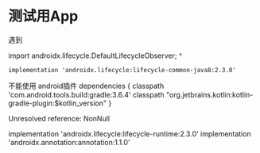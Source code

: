 # 测试用App

遇到 


import androidx.lifecycle.DefaultLifecycleObserver;
                                    ^


    implementation 'androidx.lifecycle:lifecycle-common-java8:2.3.0'

不能使用 android插件
dependencies {
    classpath 'com.android.tools.build:gradle:3.6.4'
    classpath "org.jetbrains.kotlin:kotlin-gradle-plugin:$kotlin_version"
}

Unresolved reference: NonNull

implementation 'androidx.lifecycle:lifecycle-runtime:2.3.0'
implementation 'androidx.annotation:annotation:1.1.0'
